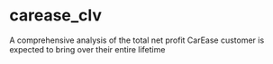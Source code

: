 # carease_clv
A comprehensive analysis of the total net profit CarEase customer is expected to bring over their entire lifetime
